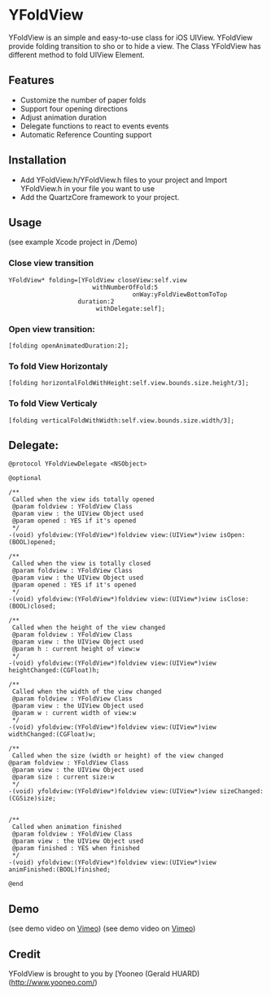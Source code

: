 # YFoldView

YFoldView is an simple and easy-to-use class for iOS UIView. YFoldView provide folding transition to sho or to hide a view. The Class YFoldView has different method to fold UIView Element.

## Features
* Customize the number of paper folds
* Support four opening directions
* Adjust animation duration
* Delegate functions to react to events events
* Automatic Reference Counting support

## Installation
* Add YFoldView.h/YFoldView.h files to your project and Import YFoldView.h in your file you want to use
* Add the QuartzCore framework to your project.

## Usage
(see example Xcode project in /Demo)

### Close view transition

	YFoldView* folding=[YFoldView closeView:self.view 
     			           withNumberOfFold:5 
    				                  onWay:yFoldViewBottomToTop 
		   		       duration:2 
	      		        	withDelegate:self];


### Open view transition:

	[folding openAnimatedDuration:2];

### To fold View Horizontaly
	[folding horizontalFoldWithHeight:self.view.bounds.size.height/3];

### To fold View Verticaly
	[folding verticalFoldWithWidth:self.view.bounds.size.width/3];

## Delegate:

	@protocol YFoldViewDelegate <NSObject>

	@optional

	/**
	 Called when the view ids totally opened
	 @param foldview : YFoldView Class
	 @param view : the UIView Object used
	 @param opened : YES if it's opened
	 */
	-(void) yfoldview:(YFoldView*)foldview view:(UIView*)view isOpen:(BOOL)opened;

	/**
	 Called when the view is totally closed
	 @param foldview : YFoldView Class
	 @param view : the UIView Object used
	 @param opened : YES if it's opened
	 */
	-(void) yfoldview:(YFoldView*)foldview view:(UIView*)view isClose:(BOOL)closed;

	/**
	 Called when the height of the view changed
	 @param foldview : YFoldView Class
	 @param view : the UIView Object used
	 @param h : current height of view:w
	 */
	-(void) yfoldview:(YFoldView*)foldview view:(UIView*)view heightChanged:(CGFloat)h;

	/**
	 Called when the width of the view changed
	 @param foldview : YFoldView Class
	 @param view : the UIView Object used
	 @param w : current width of view:w
	 */
	-(void) yfoldview:(YFoldView*)foldview view:(UIView*)view widthChanged:(CGFloat)w;

	/**
	 Called when the size (width or height) of the view changed
 	@param foldview : YFoldView Class
	 @param view : the UIView Object used
	 @param size : current size:w
	 */
	-(void) yfoldview:(YFoldView*)foldview view:(UIView*)view sizeChanged:(CGSize)size;


	/**
	 Called when animation finished
	 @param foldview : YFoldView Class
	 @param view : the UIView Object used
	 @param finished : YES when finished
	 */
	-(void) yfoldview:(YFoldView*)foldview view:(UIView*)view animFinished:(BOOL)finished;

	@end



## Demo
(see demo video on [Vimeo](http://vimeo.com/42979668))
(see demo video on [Vimeo](http://vimeo.com/42979668))

## Credit
YFoldView is brought to you by [Yooneo (Gerald HUARD)(http://www.yooneo.com/)

